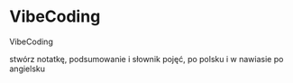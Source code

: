 # VibeCoding
VibeCoding


stwórz notatkę, podsumowanie i słownik pojęć, po polsku i w nawiasie po angielsku